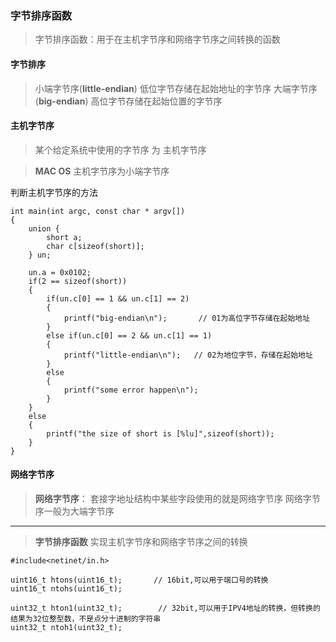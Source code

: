 ﻿### 字节排序函数

> 字节排序函数：用于在主机字节序和网络字节序之间转换的函数
  


#### 字节排序
> 小端字节序(**little-endian**) 低位字节存储在起始地址的字节序
> 大端字节序(**big-endian**) 高位字节存储在起始位置的字节序


#### 主机字节序
> 某个给定系统中使用的字节序 为 主机字节序

> **MAC OS** 主机字节序为小端字节序

判断主机字节序的方法
```
int main(int argc, const char * argv[]) 
{
    union {
        short a;
        char c[sizeof(short)];
    } un;
    
    un.a = 0x0102;
    if(2 == sizeof(short))
    {
        if(un.c[0] == 1 && un.c[1] == 2)
        {
            printf("big-endian\n");       // 01为高位字节存储在起始地址
        }
        else if(un.c[0] == 2 && un.c[1] == 1)
        {
            printf("little-endian\n");   // 02为地位字节，存储在起始地址
        }
        else
        {
            printf("some error happen\n");
        }
    }
    else
    {
        printf("the size of short is [%lu]",sizeof(short));
    }
}
```

#### 网络字节序

> **网络字节序**： 套接字地址结构中某些字段使用的就是网络字节序
网络字节序一般为大端字节序
  
---
> **字节排序函数** 实现主机字节序和网络字节序之间的转换

```
#include<netinet/in.h>

uint16_t htons(uint16_t);       // 16bit,可以用于端口号的转换
uint16_t ntohs(uint16_t);

uint32_t hton1(uint32_t);        // 32bit,可以用于IPV4地址的转换，但转换的结果为32位整型数，不是点分十进制的字符串 
uint32_t ntoh1(uint32_t);

```